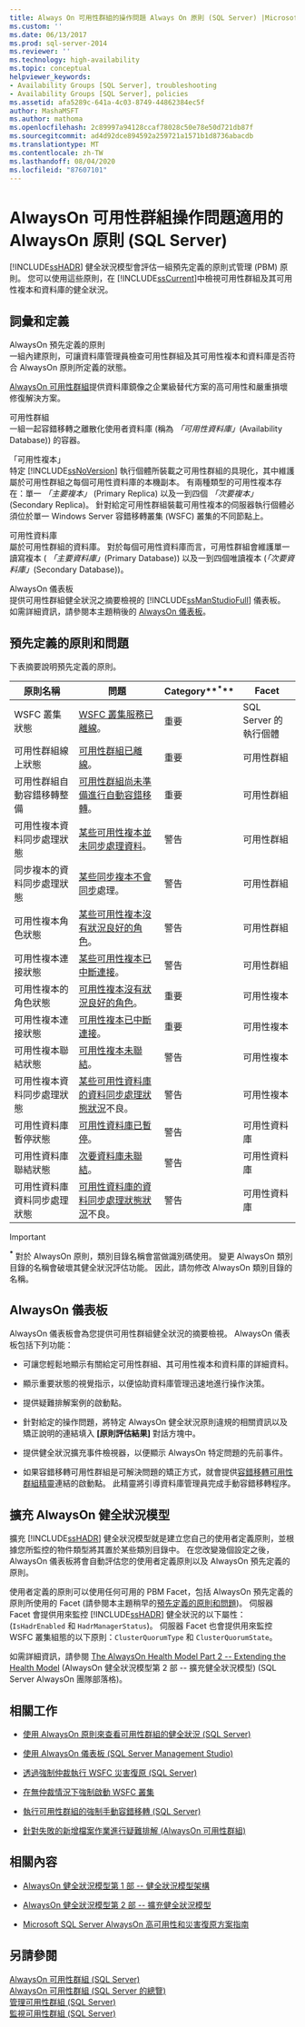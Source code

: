 ```yaml
---
title: Always On 可用性群組的操作問題 Always On 原則 (SQL Server) |Microsoft Docs
ms.custom: ''
ms.date: 06/13/2017
ms.prod: sql-server-2014
ms.reviewer: ''
ms.technology: high-availability
ms.topic: conceptual
helpviewer_keywords:
- Availability Groups [SQL Server], troubleshooting
- Availability Groups [SQL Server], policies
ms.assetid: afa5289c-641a-4c03-8749-44862384ec5f
author: MashaMSFT
ms.author: mathoma
ms.openlocfilehash: 2c89997a94128ccaf78028c50e78e50d721db87f
ms.sourcegitcommit: ad4d92dce894592a259721a1571b1d8736abacdb
ms.translationtype: MT
ms.contentlocale: zh-TW
ms.lasthandoff: 08/04/2020
ms.locfileid: "87607101"
---
```

# <a name="always-on-policies-for-operational-issues-with-always-on-availability-groups-sql-server"></a>AlwaysOn 可用性群組操作問題適用的 AlwaysOn 原則 (SQL Server)
  [!INCLUDE[ssHADR](../../../includes/sshadr-md.md)] 健全狀況模型會評估一組預先定義的原則式管理 (PBM) 原則。 您可以使用這些原則，在 [!INCLUDE[ssCurrent](../../../includes/sscurrent-md.md)]中檢視可用性群組及其可用性複本和資料庫的健全狀況。  
  
 
  
##  <a name="terms-and-definitions"></a><a name="TermsAndDefinitions"></a> 詞彙和定義  
 AlwaysOn 預先定義的原則  
 一組內建原則，可讓資料庫管理員檢查可用性群組及其可用性複本和資料庫是否符合 AlwaysOn 原則所定義的狀態。  
  
 [AlwaysOn 可用性群組](always-on-availability-groups-sql-server.md)提供資料庫鏡像之企業級替代方案的高可用性和嚴重損壞修復解決方案。  
  
 可用性群組  
 一組一起容錯移轉之離散化使用者資料庫 (稱為 *「可用性資料庫」*(Availability Database)) 的容器。  
  
 「可用性複本」  
 特定 [!INCLUDE[ssNoVersion](../../../includes/ssnoversion-md.md)] 執行個體所裝載之可用性群組的具現化，其中維護屬於可用性群組之每個可用性資料庫的本機副本。 有兩種類型的可用性複本存在：單一 *「主要複本」* (Primary Replica) 以及一到四個 *「次要複本」*(Secondary Replica)。 針對給定可用性群組裝載可用性複本的伺服器執行個體必須位於單一 Windows Server 容錯移轉叢集 (WSFC) 叢集的不同節點上。  
  
 可用性資料庫  
 屬於可用性群組的資料庫。 對於每個可用性資料庫而言，可用性群組會維護單一讀寫複本 ( *「主要資料庫」*(Primary Database)) 以及一到四個唯讀複本 (*「次要資料庫」*(Secondary Database))。  
  
 AlwaysOn 儀表板  
 提供可用性群組健全狀況之摘要檢視的 [!INCLUDE[ssManStudioFull](../../../includes/ssmanstudiofull-md.md)] 儀表板。 如需詳細資訊，請參閱本主題稍後的 [AlwaysOn 儀表板](#Dashboard)。  
  
##  <a name="predefined-policies-and-issues"></a><a name="AlwaysOnPBM"></a> 預先定義的原則和問題  
 下表摘要說明預先定義的原則。  
  
|原則名稱|問題|Category**<sup>*</sup>**|Facet|  
|-----------------|-----------|------------------------------|-----------|  
|WSFC 叢集狀態|[WSFC 叢集服務已離線](wsfc-cluster-service-is-offline.md)。|重要|SQL Server 的執行個體|  
|可用性群組線上狀態|[可用性群組已離線](availability-group-is-offline.md)。|重要|可用性群組|  
|可用性群組自動容錯移轉整備|[可用性群組尚未準備進行自動容錯移轉](availability-group-is-not-ready-for-automatic-failover.md)。|重要|可用性群組|  
|可用性複本資料同步處理狀態|[某些可用性複本並未同步處理資料](some-availability-replicas-are-not-synchronizing-data.md)。|警告|可用性群組|  
|同步複本的資料同步處理狀態|[某些同步複本不會同步](some-synchronous-replicas-are-not-synchronized.md)處理。|警告|可用性群組|  
|可用性複本角色狀態|[某些可用性複本沒有狀況良好的角色](some-availability-replicas-do-not-have-a-healthy-role.md)。|警告|可用性群組|  
|可用性複本連接狀態|[某些可用性複本已中斷連接](some-availability-replicas-are-disconnected.md)。|警告|可用性群組|  
|可用性複本的角色狀態|[可用性複本沒有狀況良好的角色](availability-replica-does-not-have-a-healthy-role.md)。|重要|可用性複本|  
|可用性複本連接狀態|[可用性複本已中斷連接](availability-replica-is-disconnected.md)。|重要|可用性複本|  
|可用性複本聯結狀態|[可用性複本未聯結](availability-replica-is-not-joined.md)。|警告|可用性複本|  
|可用性複本資料同步處理狀態|[某些可用性資料庫的資料同步處理狀態狀況](data-synchronization-state-of-some-availability-database-is-not-healthy.md)不良。|警告|可用性複本|  
|可用性資料庫暫停狀態|[可用性資料庫已暫停](availability-database-is-suspended.md)。|警告|可用性資料庫|  
|可用性資料庫聯結狀態|[次要資料庫未聯結](secondary-database-is-not-joined.md)。|警告|可用性資料庫|  
|可用性資料庫資料同步處理狀態|[可用性資料庫的資料同步處理狀態狀況](data-synchronization-state-of-availability-database-is-not-healthy.md)不良。|警告|可用性資料庫|  
  
> [!IMPORTANT]  
>  **<sup>*</sup>** 對於 AlwaysOn 原則，類別目錄名稱會當做識別碼使用。 變更 AlwaysOn 類別目錄的名稱會破壞其健全狀況評估功能。 因此，請勿修改 AlwaysOn 類別目錄的名稱。  
  
##  <a name="alwayson-dashboard"></a><a name="Dashboard"></a>AlwaysOn 儀表板  
 AlwaysOn 儀表板會為您提供可用性群組健全狀況的摘要檢視。 AlwaysOn 儀表板包括下列功能：  
  
-   可讓您輕鬆地顯示有關給定可用性群組、其可用性複本和資料庫的詳細資料。  
  
-   顯示重要狀態的視覺指示，以便協助資料庫管理迅速地進行操作決策。  
  
-   提供疑難排解案例的啟動點。  
  
-   針對給定的操作問題，將特定 AlwaysOn 健全狀況原則違規的相關資訊以及矯正說明的連結填入 **[原則評估結果]** 對話方塊中。  
  
-   提供健全狀況擴充事件檢視器，以便顯示 AlwaysOn 特定問題的先前事件。  
  
-   如果容錯移轉可用性群組是可解決問題的矯正方式，就會提供[容錯移轉可用性群組精靈](use-the-fail-over-availability-group-wizard-sql-server-management-studio.md)連結的啟動點。 此精靈將引導資料庫管理員完成手動容錯移轉程序。  
  
##  <a name="extending-the-alwayson-health-model"></a><a name="ExtendHealthModel"></a>擴充 AlwaysOn 健全狀況模型  
 擴充 [!INCLUDE[ssHADR](../../../includes/sshadr-md.md)] 健全狀況模型就是建立您自己的使用者定義原則，並根據您所監控的物件類型將其置於某些類別目錄中。  在您改變幾個設定之後，AlwaysOn 儀表板將會自動評估您的使用者定義原則以及 AlwaysOn 預先定義的原則。  
  
 使用者定義的原則可以使用任何可用的 PBM Facet，包括 AlwaysOn 預先定義的原則所使用的 Facet (請參閱本主題稍早的[預先定義的原則和問題](#AlwaysOnPBM))。 伺服器 Facet 會提供用來監控 [!INCLUDE[ssHADR](../../../includes/sshadr-md.md)] 健全狀況的以下屬性：(`IsHadrEnabled` 和 `HadrManagerStatus`)。 伺服器 Facet 也會提供用來監控 WSFC 叢集組態的以下原則：`ClusterQuorumType` 和 `ClusterQuorumState`。  
  
 如需詳細資訊，請參閱 [The AlwaysOn Health Model Part 2 -- Extending the Health Model](https://docs.microsoft.com/archive/blogs/sqlalwayson/the-alwayson-health-model-part-2-extending-the-health-model) (AlwaysOn 健全狀況模型第 2 部 -- 擴充健全狀況模型) (SQL Server AlwaysOn 團隊部落格)。  
  
##  <a name="related-tasks"></a><a name="RelatedTasks"></a> 相關工作  
  
-   [使用 AlwaysOn 原則來查看可用性群組的健全狀況 &#40;SQL Server&#41;](use-always-on-policies-to-view-the-health-of-an-availability-group-sql-server.md)  
  
-   [使用 AlwaysOn 儀表板 &#40;SQL Server Management Studio&#41;](use-the-always-on-dashboard-sql-server-management-studio.md)  
  
-   [透過強制仲裁執行 WSFC 災害復原 &#40;SQL Server&#41;](../../../sql-server/failover-clusters/windows/wsfc-disaster-recovery-through-forced-quorum-sql-server.md)  
  
-   [在無仲裁情況下強制啟動 WSFC 叢集](../../../sql-server/failover-clusters/windows/force-a-wsfc-cluster-to-start-without-a-quorum.md)  
  
-   [執行可用性群組的強制手動容錯移轉 &#40;SQL Server&#41;](perform-a-forced-manual-failover-of-an-availability-group-sql-server.md)  
  
-   [針對失敗的新增檔案作業進行疑難排解 &#40;AlwaysOn 可用性群組&#41;](troubleshoot-a-failed-add-file-operation-always-on-availability-groups.md)  
  
##  <a name="related-content"></a><a name="RelatedContent"></a> 相關內容  
  
-   [AlwaysOn 健全狀況模型第 1 部 -- 健全狀況模型架構](https://docs.microsoft.com/archive/blogs/sqlalwayson/monitoring-alwayson-health-with-powershell-part-1-basic-cmdlet-overview)  
  
-   [AlwaysOn 健全狀況模型第 2 部 -- 擴充健全狀況模型](https://docs.microsoft.com/archive/blogs/sqlalwayson/the-alwayson-health-model-part-2-extending-the-health-model)  
  
-   [Microsoft SQL Server AlwaysOn 高可用性和災害復原方案指南](https://go.microsoft.com/fwlink/?LinkId=227600)  
  
## <a name="see-also"></a>另請參閱  
 [AlwaysOn 可用性群組 (SQL Server) ](always-on-availability-groups-sql-server.md)   
 [AlwaysOn 可用性群組 &#40;SQL Server 的總覽&#41;](overview-of-always-on-availability-groups-sql-server.md)   
 [管理可用性群組 &#40;SQL Server&#41;](administration-of-an-availability-group-sql-server.md)   
 [監視可用性群組 &#40;SQL Server&#41;](monitoring-of-availability-groups-sql-server.md)  
  
  
